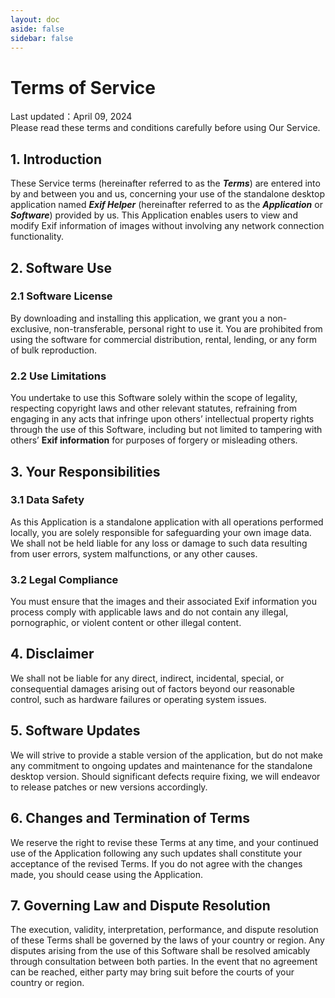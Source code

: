 ```yaml
---
layout: doc
aside: false
sidebar: false
---
```


# Terms of Service
Last updated：April 09, 2024  
Please read these terms and conditions carefully before using Our Service.
## 1. Introduction
These Service terms (hereinafter referred to as the ***Terms***) are entered into by and between you and us, 
concerning your use of the standalone desktop application named ***Exif Helper*** (hereinafter referred to as the ***Application*** or ***Software***) provided by us.
This Application enables users to view and modify Exif information of images without involving any network connection functionality.

## 2. Software Use
### 2.1 Software License
By downloading and installing this application, we grant you a non-exclusive, non-transferable, personal right to use it. 
You are prohibited from using the software for commercial distribution, rental, lending, or any form of bulk reproduction.
### 2.2 Use Limitations
You undertake to use this Software solely within the scope of legality, respecting copyright laws and other relevant statutes, 
refraining from engaging in any acts that infringe upon others’ intellectual property rights through the use of this Software, 
including but not limited to tampering with others’ **Exif information** for purposes of forgery or misleading others.

## 3. Your Responsibilities
###  3.1 Data Safety
As this Application is a standalone application with all operations performed locally, you are solely responsible for safeguarding your own image data. 
We shall not be held liable for any loss or damage to such data resulting from user errors, system malfunctions, or any other causes.
### 3.2 Legal Compliance
You must ensure that the images and their associated Exif information you process comply with applicable laws and do not contain any illegal, pornographic, 
or violent content or other illegal content.

## 4. Disclaimer
We shall not be liable for any direct, indirect, incidental, special, or consequential damages arising out of factors beyond our reasonable control, 
such as hardware failures or operating system issues.

## 5. Software Updates
We will strive to provide a stable version of the application, but do not make any commitment to ongoing updates and maintenance for the standalone desktop version. 
Should significant defects require fixing, we will endeavor to release patches or new versions accordingly.

## 6. Changes and Termination of Terms
We reserve the right to revise these Terms at any time, and your continued use of the Application following any such updates shall constitute your acceptance of 
the revised Terms. If you do not agree with the changes made, you should cease using the Application.

## 7. Governing Law and Dispute Resolution
The execution, validity, interpretation, performance, and dispute resolution of these Terms shall be governed by the laws of your country or region. 
Any disputes arising from the use of this Software shall be resolved amicably through consultation between both parties. In the event that no agreement can be reached, 
either party may bring suit before the courts of your country or region.
